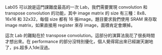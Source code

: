 Lab05 可以說是這門課難度最高的一次 Lab，我們需要實現 convolution 和 transpose convolution 的功能，其中 image matrix 的 size 有三種：8x8、16x16 和 32x32，每個 size 都有 16 張image。題目要求我們使用 SRAM 來存取 image matrix，如果直接用 register 來存 image，面積肯定會爆掉。

這次 Lab 的難點在於 transpose convolution。這部分的演算法我花了很長時間才想出來。在 performance 的部分沒特別優化，個人覺得寫出來已經謝天謝地了，ps.超多人1de沒過。
